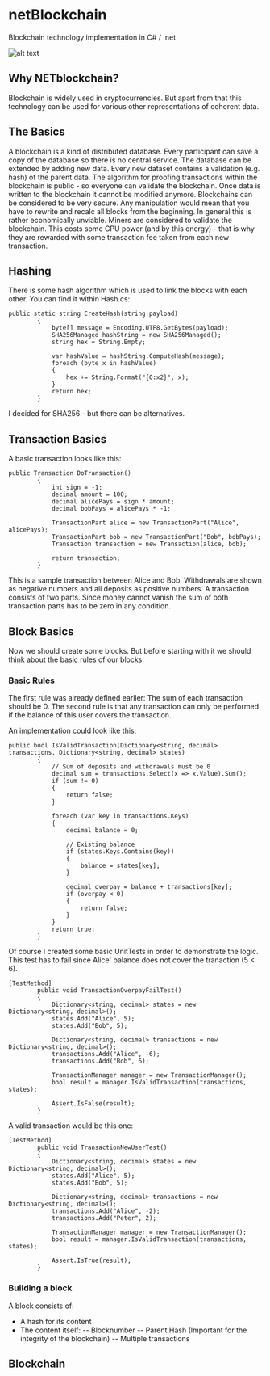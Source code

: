 # netBlockchain
Blockchain technology implementation in C# / .net

![alt text](https://www.netblockchain.de/wp-content/uploads/2017/12/cropped-white_logo_color_background.jpg)

## Why NETblockchain?
Blockchain is widely used in cryptocurrencies. But apart from that this technology can be used for various other representations of coherent data.

## The Basics
A blockchain is a kind of distributed database. Every participant can save a copy of the database so there is no central service. The database can be extended by adding new data. Every new dataset contains a validation (e.g. hash) of the parent data. The algorithm for proofing transactions within the blockchain is public - so everyone can validate the blockchain. Once data is written to the blockchain it cannot be modified anymore. Blockchains can be considered to be very secure. Any manipulation would mean that you have to rewrite and recalc all blocks from the beginning. In general this is rather economically unviable.
Miners are considered to validate the blockchain. This costs some CPU power (and by this energy) - that is why they are rewarded with some transaction fee taken from each new transaction.

## Hashing
There is some hash algorithm which is used to link the blocks with each other. You can find it within Hash.cs:

```
public static string CreateHash(string payload)
        {
            byte[] message = Encoding.UTF8.GetBytes(payload);
            SHA256Managed hashString = new SHA256Managed();
            string hex = String.Empty;

            var hashValue = hashString.ComputeHash(message);
            foreach (byte x in hashValue)
            {
                hex += String.Format("{0:x2}", x);
            }
            return hex;
        }
```
I decided for SHA256 - but there can be alternatives.

## Transaction Basics
A basic transaction looks like this:

```
public Transaction DoTransaction()
        {
            int sign = -1;
            decimal amount = 100;
            decimal alicePays = sign * amount;
            decimal bobPays = alicePays * -1;

            TransactionPart alice = new TransactionPart("Alice", alicePays);
            TransactionPart bob = new TransactionPart("Bob", bobPays);
            Transaction transaction = new Transaction(alice, bob);

            return transaction;
        }      
```
This is a sample transaction between Alice and Bob. Withdrawals are shown as negative numbers and all deposits as positive numbers. A transaction consists of two parts. Since money cannot vanish the sum of both transaction parts has to be zero in any condition.

## Block Basics
Now we should create some blocks. But before starting with it we should think about the basic rules of our blocks.

### Basic Rules
The first rule was already defined earlier: The sum of each transaction should be 0.
The second rule is that any transaction can only be performed if the balance of this user covers the transaction.

An implementation could look like this:

```
public bool IsValidTransaction(Dictionary<string, decimal> transactions, Dictionary<string, decimal> states)
        {
            // Sum of deposits and withdrawals must be 0
            decimal sum = transactions.Select(x => x.Value).Sum();
            if (sum != 0)
            {
                return false;
            }

            foreach (var key in transactions.Keys)
            {
                decimal balance = 0;

                // Existing balance
                if (states.Keys.Contains(key))
                {
                    balance = states[key];
                }

                decimal overpay = balance + transactions[key];
                if (overpay < 0)
                {
                    return false;
                }
            }
            return true;
        }
```
Of course I created some basic UnitTests in order to demonstrate the logic. 
This test has to fail since Alice' balance does not cover the tranaction (5 < 6).

```
[TestMethod]
        public void TransactionOverpayFailTest()
        {
            Dictionary<string, decimal> states = new Dictionary<string, decimal>();
            states.Add("Alice", 5);
            states.Add("Bob", 5);

            Dictionary<string, decimal> transactions = new Dictionary<string, decimal>();
            transactions.Add("Alice", -6);
            transactions.Add("Bob", 6);

            TransactionManager manager = new TransactionManager();
            bool result = manager.IsValidTransaction(transactions, states);

            Assert.IsFalse(result);
        }
```
A valid transaction would be this one:

```
[TestMethod]
        public void TransactionNewUserTest()
        {
            Dictionary<string, decimal> states = new Dictionary<string, decimal>();
            states.Add("Alice", 5);
            states.Add("Bob", 5);

            Dictionary<string, decimal> transactions = new Dictionary<string, decimal>();
            transactions.Add("Alice", -2);
            transactions.Add("Peter", 2);

            TransactionManager manager = new TransactionManager();
            bool result = manager.IsValidTransaction(transactions, states);

            Assert.IsTrue(result);
        }
```
### Building a block
A block consists of:
- A hash for its content
- The content itself:
-- Blocknumber
-- Parent Hash (Important for the integrity of the blockchain)
-- Multiple transactions

## Blockchain

